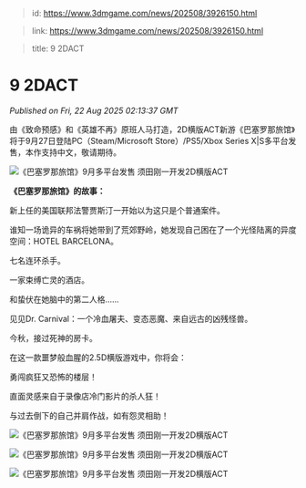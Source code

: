 > id: https://www.3dmgame.com/news/202508/3926150.html

> link: https://www.3dmgame.com/news/202508/3926150.html

> title: 9 2DACT

# 9 2DACT
_Published on Fri, 22 Aug 2025 02:13:37 GMT_

由《致命预感》和《英雄不再》原班人马打造，2D横版ACT新游《巴塞罗那旅馆》将于9月27日登陆PC（Steam/Microsoft Store）/PS5/Xbox Series X|S多平台发售，本作支持中文，敬请期待。

![《巴塞罗那旅馆》9月多平台发售 须田刚一开发2D横版ACT](https://img.3dmgame.com/uploads/images/news/20250822/1755828785_576891.png)

**《巴塞罗那旅馆》的故事：**

新上任的美国联邦法警贾斯汀一开始以为这只是个普通案件。

谁知一场诡异的车祸将她带到了荒郊野岭，她发现自己困在了一个光怪陆离的异度空间：HOTEL BARCELONA。

七名连环杀手。

一家束缚亡灵的酒店。

和蛰伏在她脑中的第二人格……

见见Dr. Carnival：一个冷血屠夫、变态恶魔、来自远古的凶残怪兽。

今秋，接过死神的房卡。

在这一款噩梦般血腥的2.5D横版游戏中，你将会：

勇闯疯狂又恐怖的楼层！

直面灵感来自于录像店冷门影片的杀人狂！

与过去倒下的自己并肩作战，如有怨灵相助！

![《巴塞罗那旅馆》9月多平台发售 须田刚一开发2D横版ACT](https://img.3dmgame.com/uploads/images/news/20250822/1755828796_732288.webp)

![《巴塞罗那旅馆》9月多平台发售 须田刚一开发2D横版ACT](https://img.3dmgame.com/uploads/images/news/20250822/1755828796_773585.webp)

![《巴塞罗那旅馆》9月多平台发售 须田刚一开发2D横版ACT](https://img.3dmgame.com/uploads/images/news/20250822/1755828796_967860.webp)
